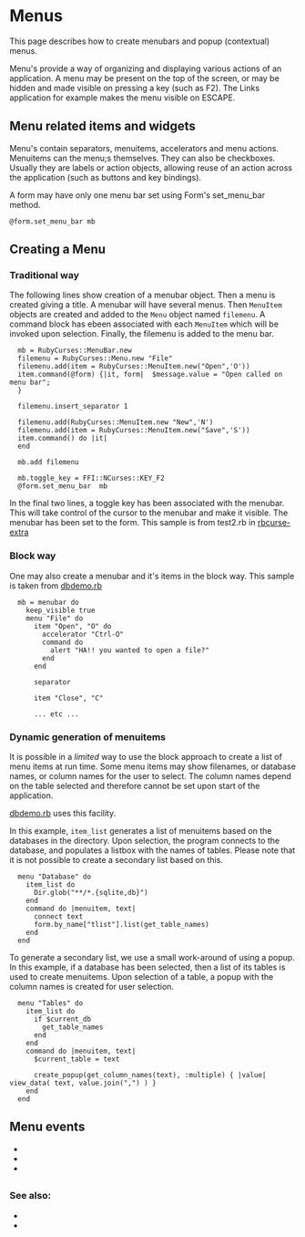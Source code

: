 # Menus

This page describes how to create menubars and popup (contextual) menus.

Menu's provide a way of organizing and displaying various actions of an application. A menu may be present on the top of the screen, or may be hidden and made visible on pressing a key (such as F2). The Links application for example makes the menu visible on ESCAPE.

## Menu related items and widgets

Menu's contain separators, menuitems, accelerators and menu actions.
Menuitems can the menu;s themselves. They can also be checkboxes. Usually they are labels or action objects, allowing reuse of an action across the application (such as buttons and key bindings).

A form may have only one menu bar set using Form's set_menu_bar method.

    @form.set_menu_bar mb

## Creating a Menu

### Traditional way

The following lines show creation of a menubar object. Then a menu is created giving a title. A menubar will have several menus. Then `MenuItem` objects are created and added to the `Menu` object named `filemenu`. A command block has ebeen associated with each `MenuItem` which will be invoked upon selection. Finally, the filemenu is added to the menu bar.

      mb = RubyCurses::MenuBar.new
      filemenu = RubyCurses::Menu.new "File"
      filemenu.add(item = RubyCurses::MenuItem.new("Open",'O'))
      item.command(@form) {|it, form|  $message.value = "Open called on menu bar"; 
      }

      filemenu.insert_separator 1

      filemenu.add(RubyCurses::MenuItem.new "New",'N')
      filemenu.add(item = RubyCurses::MenuItem.new("Save",'S'))
      item.command() do |it|  
      end

      mb.add filemenu

      mb.toggle_key = FFI::NCurses::KEY_F2
      @form.set_menu_bar  mb
     
In the final two lines, a toggle key has been associated with the menubar. This will take control of the cursor to the menubar and make it visible. The menubar has been set to the form. This sample is from test2.rb in [rbcurse-extra](https://github.com/rkumar/rbcurse-extras/blob/master/examples/test2.rb)

### Block way

One may also create a menubar and it's items in the block way. This sample is taken from [dbdemo.rb](https://github.com/rkumar/rbcurse-core/blob/master/examples/dbdemo.rb)

      mb = menubar do
        keep_visible true
        menu "File" do
          item "Open", "O" do
            accelerator "Ctrl-O"
            command do 
              alert "HA!! you wanted to open a file?"
            end
          end

          separator

          item "Close", "C"

          ... etc ...


### Dynamic generation of menuitems

It is possible in a *limited* way to use the block approach to create a list of menu items at run time. Some menu items
may show filenames, or database names, or column names for the user to select. The column names depend on the table selected and therefore cannot be set upon start of the application.

[dbdemo.rb](https://github.com/rkumar/rbcurse-core/blob/master/examples/dbdemo.rb) uses this facility.

In this example, `item_list` generates a list of menuitems based on the databases in the directory. Upon selection, the program connects to the database, and populates a listbox with the names of tables. Please note that it is not possible to create a secondary list based on this.

      menu "Database" do
        item_list do
          Dir.glob("**/*.{sqlite,db}")
        end
        command do |menuitem, text|
          connect text
          form.by_name["tlist"].list(get_table_names)
        end
      end

To generate a secondary list, we use a small work-around of using a popup.
In this example, if a database has been selected, then a list of its tables is used to create menuitems. Upon selection of a table, a popup with the column names is created for user selection.

      menu "Tables" do
        item_list do
          if $current_db
            get_table_names
          end
        end
        command do |menuitem, text|
          $current_table = text
      
          create_popup(get_column_names(text), :multiple) { |value| view_data( text, value.join(",") ) }
        end
      end

## Menu events

-
-
-

## 


### See also:

-
-

